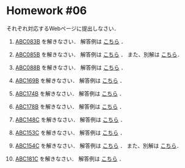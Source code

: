 # Homework #06

それぞれ対応するWebページに提出しなさい．

1. [ABC083B](https://atcoder.jp/contests/abs/tasks/abc083_b) を解きなさい．
解答例は [こちら](https://github.com/fumiyanll23/PythonLearning/blob/main/06/src/abc083_b.py) ．

1. [ABC085B](https://atcoder.jp/contests/abs/tasks/abc085_b) を解きなさい．
解答例は [こちら](https://github.com/fumiyanll23/PythonLearning/blob/main/06/src/abc085_b.py) ．
また、別解は [こちら](https://github.com/fumiyanll23/PythonLearning/blob/main/06/src/abc085_b_1.py)．

1. [ABC088B](https://atcoder.jp/contests/abs/tasks/abc088_b) を解きなさい．
解答例は [こちら](https://github.com/fumiyanll23/PythonLearning/blob/main/06/src/abc088_b.py) ．

1. [ABC169B](https://atcoder.jp/contests/abc169/tasks/abc169_b) を解きなさい．
解答例は [こちら](https://github.com/fumiyanll23/PythonLearning/blob/main/06/src/abc169_b.py) ．

1. [ABC174B](https://atcoder.jp/contests/abc174/tasks/abc174_b) を解きなさい．
解答例は [こちら](https://github.com/fumiyanll23/PythonLearning/blob/main/06/src/abc174_b.py) ．

1. [ABC178B](https://atcoder.jp/contests/abc178/tasks/abc178_b) を解きなさい．
解答例は [こちら](https://github.com/fumiyanll23/PythonLearning/blob/main/06/src/abc178_b.py) ．

1. [ABC148C](https://atcoder.jp/contests/abc148/tasks/abc148_c) を解きなさい．
解答例は [こちら](https://github.com/fumiyanll23/PythonLearning/blob/main/06/src/abc148_c.py) ．

1. [ABC153C](https://atcoder.jp/contests/abc153/tasks/abc153_c) を解きなさい．
解答例は [こちら](https://github.com/fumiyanll23/PythonLearning/blob/main/06/src/abc153_c.py) ．

1. [ABC154C](https://atcoder.jp/contests/abc154/tasks/abc154_c) を解きなさい．
解答例は [こちら](https://github.com/fumiyanll23/PythonLearning/blob/main/06/src/abc154_c.py) ．
また、別解は [こちら](https://github.com/fumiyanll23/PythonLearning/blob/main/06/src/abc154_c_1.py)．

1. [ABC181C](https://atcoder.jp/contests/abc181/tasks/abc181_c) を解きなさい．
解答例は [こちら](https://github.com/fumiyanll23/PythonLearning/blob/main/06/src/abc181_c.py) ．
